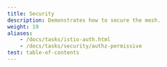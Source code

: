 ```yaml
---
title: Security
description: Demonstrates how to secure the mesh.
weight: 19
aliases:
    - /docs/tasks/istio-auth.html
    - /docs/tasks/security/authz-permissive
test: table-of-contents
---
```

